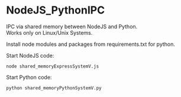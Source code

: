 # NodeJS_PythonIPC

IPC via shared memory between NodeJS and Python.   
Works only on Linux/Unix Systems.

Install node modules and packages from requirements.txt for python.

Start NodeJS code:

```terminal
node shared_memoryExpressSystemV.js
```

Start Python code:

```terminal
python shared_memoryPythonSystemV.py
```
